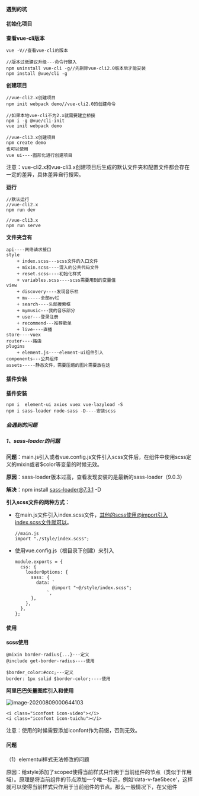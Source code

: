 #### 遇到的坑





#### 初始化项目

**查看vue-cli版本**

```
vue -V//查看vue-cli的版本

//版本过低建议升级---命令行键入
npm uninstall vue-cli -g//先删除vue-cli2.0版本后才能安装
npm install @vue/cli -g
```

**创建项目**

```
//vue-cli2.x创建项目
npm init webpack demo//vue-cli2.0的创建命令

//如果本地vue-cli不为2.x就需要建立桥接
npm i -g @vue/cli-init
vue init webpack demo

//vue-cli3.x创建项目
npm create demo
也可以使用
vue ui----图形化进行创建项目
```

注意：vue-cli2.x和vue-cli3.x创建项目后生成的默认文件夹和配置文件都会存在一定的差异，具体差异自行搜索。

**运行**

```
//默认运行
//vue-cli2.x
npm run dev

//vue-cli3.x
npm run serve
```

**文件夹含有**

```
api----网络请求接口
style
	+ index.scss---scss文件的入口文件
	+ mixin.scss----混入的公共代码文件
	+ reset.scss----初始化样式
	+ variables.scss----scss需要用到的变量值
view
    + discovery----发现音乐栏
    + mv-----全部mv栏
    + search----头部搜索框
    + mymusic---我的音乐部分
    + user---登录注册
    + recommend---推荐歌单
    + live----直播
store----vuex
router----路由
plugins
	+ element.js----element-ui组件引入
components---公共组件
assets-----静态文件，需要压缩的图片需要放在这
```





#### 插件安装

**插件安装**

```
npm i  element-ui axios vuex vue-lazyload -S
npm i sass-loader node-sass -D----安装scss
```

##### 会遇到的问题

##### 1、sass-loader的问题

**问题**：main.js引入或者vue.config.js文件引入scss文件后，在组件中使用scss定义的mixin或者$color等变量的时候无效。

**原因**：sass-loader版本过高，查看发现安装的是最新的sass-loader（9.0.3）

**解决**：npm install sass-loader@7.3.1 -D



**引入scss文件的两种方式：**

+ 在main.js文件引入index.scss文件，其他的scss使用@import引入index.scss文件就可以。

  ```
  //main.js
  import "./style/index.scss";
  ```

+ 使用vue.config.js（根目录下创建）来引入

  ```
  module.exports = {
    css: {
      loaderOptions: {
        sass: {
          data: `
                @import "~@/style/index.scss";
              `,
        },
      },
    },
  };
  ```



#### 使用

**scss使用**

```
@mixin border-radius{...}---定义
@include get-border-radius----使用

$border_color:#ccc;---定义
border: 1px solid $border-color;----使用
```

**阿里巴巴矢量图库引入和使用**

![image-20200809000644103](C:\Users\OTY\AppData\Roaming\Typora\typora-user-images\image-20200809000644103.png)

```
<i class="iconfont icon-video"></i>
<i class="iconfont icon-tuichu"></i>
```

注意：使用的时候需要添加iconfont作为前缀，否则无效。











#### 问题

（1）elementui样式无法修改的问题

原因：给style添加了scoped使得当前样式只作用于当前组件的节点（类似于作用域）。原理是将当前组件的节点添加一个唯一标识，例如‘data-v-fae5bece'，这样就可以使得当前样式只作用于当前组件的节点。那么一般情况下，在父组件<style scoped>内样式不能设置子组件的节点elementUI样式，同样子组件<style scoped>内样式不能设置子父组件的节点的elementUI样式，所以产生修改elementUI组件样式无效的问题

解决：>>>、/deep/或者添加一个不加scoped的style标签

```
<style lang="scss"></style>

<style lang="scss" scoped>
/deep/ .el-input{...}------有效
>>>  .el-input{...}------对sass、scss之类的与解析器无效
</style>
```

添加/deep/等后编译之后就不会带作用域。这样就可以对所有需要的标签或者类起作用。

（2）修改input的placeholder的颜色和字体和修改选中光标的颜色

```
//修改input的placeholder的样式
input::-webkit-input-placeholder {
    color: white;
    font-size: 14px;
}
//修改input选中的光标颜色
input:focus{color:blue}
```

（3）动态控制class的值

```
<i :class="['iconfont',item.icon]"></i>----多个值的情况
<i :class="item.icon?item.icon:''"></i>----单个值的时候
<i :class="item.icon"></i>----单个值的时候
```

（4）aside侧边栏使用elementui组件的菜单组件时候，报Invalid prop: custom validator check failed for prop "index"。原因为el-menu-item有一个index属性，该属性的值是为字符串，而:index="item.id"传递的值为int类型，所以报错，因此只需要把传递过来的值转换为字符串或者直接传递的id该为string类型。

```
asideData: [
	{ id: "1", name: "发现音乐", icon: "icon-yinle" }--id该为字符串类型即可
],

<el-menu-item v-for="item in data" :key="item.id" :index="item.id"></el-menu-item>
```

（5）事件触发顺序问题（未解决）

先触发了失去焦点的blur事件才触发对应的点击事件。

目前问题先触发了失去焦点的blur事件才触发点击事件。

（6）搜索框触发事件使用防抖来控制请求发送次数。防抖：即以最后一次发送为最新请求来发送。每一次最后一次请求都会覆盖之前没有发送返回的相同请求。（未实现）

（7）router-view嵌套问题。router-view嵌套和需要指定的router-view显示内容。

```
{
    path: "/",
    redirect: "/home",
},
// 设置
{
    path: "/setting",
    name: "setting",
    component: () => import("../components/header/setting.vue"),
},
{
    path: "/home",
    name: "home",
    children:[...]
},
{
    path: "live",
    name: "live",
    component: () => import("../views/live"),
},
```

例如上面例子：setting和live都会在app.vue中的router-view的位置显示，而home中的children所有组件都会在home的router-view的位置显示。

（8）路由传参

```
query结合path、name使用
params结合name使用，不能和path使用，不然直接无视params中的内容

+ query传递参数的形式就是在地址栏拼接字符串的形式，可以理解为get参数传递
+ params则是不在地址栏显示参数，可以理解为post参数传递
```

（9）使用事件委任来解决每个li绑定点击事件（未实现）

```
selectMusic(event) {
      let e = event || window.event;
      let target = e.target || e.srcElement; //标准浏览器用ev.target，IE浏览器用event.srcElement
      console.log(e, target);
      if (target.nodeName.toLowerCase() == "li") {
        alert(target.innerHTML);
      }
    },
```

（10）audio参考

https://www.cnblogs.com/zhusheng2008/p/5529439.html

https://blog.csdn.net/TCF_JingFeng/article/details/86666351

```
使用ref取代原来的id获取dom节点
 <audio controls :src="songUrl" id="audio" @play="ready" autoplay />
 <audio controls :src="songUrl" ref="audio" @play="ready" autoplay />
 
 this.$refs.audio.src = url;
 
//audio的重要属性
audioTracks    返回可用的音轨列表（MultipleTrackList对象）    
autoplay    媒体加载后自动播放    
buffered    返回缓冲部件的时间范围(TimeRanges对象)    
controller    返回当前的媒体控制器（MediaController对象）    
controls    显示播控控件      
currentSrc    返回当前媒体的URL    
currentTime    当前播放的时间，单位秒    
defaultMuted    缺省是否静音    
defaultPlaybackRate    播控的缺省倍速    
duration    返回媒体的播放总时长，单位秒    
ended    返回当前播放是否结束标志    
error    返回当前播放的错误状态    
initialTime    返回初始播放的位置    
loop    是否循环播放    
mediaGroup    当前音视频所属媒体组 (用来链接多个音视频标签)    
muted    是否静音    
networkState    返回当前网络状态    
paused    是否暂停    
playbackRate    播放的倍速    
played    当前播放部件已经播放的时间范围(TimeRanges对象)    
preload    页面加载时是否同时加载音视频  
volume    音量值 
src    当前音视频源的URL 
```

vue的audio的方法（和原生的不一样）

参考掘金的：https://juejin.im/post/6844903796942995470

```
//获取播放音乐的实时时间timeupdate
 <audio controls :src="songUrl" ref="audio" autoplay="false" @timeupdate="updateTime" />
 
 //返回的是秒数，需要自行转换，例如返回100s这样的
 updateTime(e) {
     //  this.currentTime = e.target.currentTime;  //获取audio当前播放时间
     console.log(e.target.currentTime);
 },
 
 //时间格式转换为---m:s
 updateTime(e) {
     let time = Math.floor(e.target.currentTime); //获取实时时间取整
     //处理时间
     //分钟
     let m = parseInt(time / 60); //从字符串获取第一个数字，例如1.5=》1
     if (m < 10) {
     m = "0" + m;
     }
     //秒
     let s = Math.round(time % 60);//将数字四舍五入，例如1.5=>2
     if (s < 10) {
     s = "0" + s;
     }
     console.log(m + ":" + s);
 },
```

**知识拓展：round、parseInt、parseFloat、floor之间的区别：**

```
round:四舍五入，当数字为负数，绝对值要>5才能入，整数>=5都可以入
	=Math.round(5.51)　　//返回6
    =Math.round(2.4) 　　//返回2
    =Math.round(-1.4)　　//返回-1
    =Math.round(-1.5)　　//返回-1
    =Math.round(-1.51)　　//返回-2,这个是特殊情况
    =Math.round(-5.8)　　//返回-6
floor:向下取整，一般使用在获取非负数的整数部分时使用
	=Math.floor(12.3); // 12
    =Math.floor(6.9); // 6
    =Math.floor(4); // 4
    =Math.floor(-1.2); // -2
    =Math.floor(-1.9); // -2
    =Math.floor(‘1aa’)/('a1'); // NaN
parseInt:直接去除小数部分，可以将字符型的数字转化为10进制，会将传递的字符串进行转换数字，例如
	=parseInt('11', 8); // 9, 8进制中的11即为10进制中的9
    =parseInt('123.456'); // 123
    =parseInt('a123'); // NaN
    =parseInt('123a456'); // 123
parseFloat:字符串转换为数值，和parseInt类似，只是返回小数部分
ceil:往大的方向取
	=Math.ceil(5.57)　　//返回6
    =Math.ceil(2.4)　　//返回3
    =Math.ceil(-1.5)　　//返回-1
    =Math.ceil(-5.8)　　//返回-5
```

**audio的坑**

获取duration音乐的总时长需要在音乐能播放的钩子函数（canplay）才能获取，其他地方获取为NaN

```
<audio controls ref="audio" autoplay="false" @timeupdate="updateTime" @canplay="getDuration" />

getDuration() {
	console.log(this.$refs.audio.duration);
},
```

（11）字符串转换为数字技巧

```
'5'-0：减个0就可以完成字符串转换为数字
5+'':这样可以实现数字转换为字符串
```

（12）因为音乐播放进度条的需要把audio的属性duration（歌曲总时间）和currentTime（当前时间）做除法获取对应的进度条的数值，但是要预防duration的值为NaN的判断，否则el-progress组件（element-ui进度条组件）就会报custom validator check failed for prop "percentage"。

```
 <audio :src="songUrl" ref="audio" autoplay="false" @timeupdate="updateTime" />
 

updateTime(e) {
    if (!isNaN(e.target.duration)) {
    this.music = Math.floor(
    (e.target.currentTime / e.target.duration) * 100 - 0
    );
    }
},
```





### 样式

#### 多层样式嵌套

根据data的长度选择不同的样式显示：

````
<ul :class="data.length>5?'ul-more':'ul-less'"></ul>
````

##### 文字间距

```
letter-spacing:2px
```

##### 输入框聚焦把提示内容清空

```
//vue
<el-input
    :placeholder="placeholder"
    @blur="placeholder='搜索音乐，视频，歌词，电台'"
    @focus="placeholder=''"
></el-input>
data() {
    return {
      placeholder: "搜索音乐，视频，歌词，电台"
    };
},

//原生----没实践过
<input type="text" placeholder="请输入内容" οnfοcus="this.placeholder=''" οnblur="this.placeholder='请输入内容'" \>
```

##### css画三角形

```
.triangle {
    display: block;
    width: 0;
    height: 0;
    border: 10px solid transparent;
    border-bottom: 10px solid black;
}
```







### 目前存在的bug

+ 搜索框的blur和点击事件会互相冲突

  原因：blur和click的事件产生冲突

  解决：使用mousedown来取代click，来来改变触发事件的优先级

  ```
  @mousedown="getSearch(item.searchWord)"
  ```

  

##### 最新列表中日本和华语返回的playtime有问题，返回为空报 Error in render: "TypeError: Cannot read property 'playTime' of null"







#### 样式优化

##### 图片懒加载

##### 占位

##### 滚动预加载

##### 请求返回时加载动画